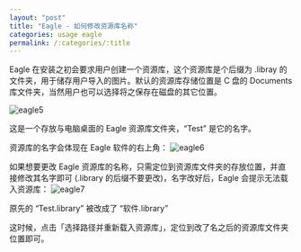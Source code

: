 ```yaml
---
layout: "post"
title: "Eagle - 如何修改资源库名称"
categories: usage eagle
permalink: /:categories/:title
---
```


Eagle 在安装之初会要求用户创建一个资源库，这个资源库是个后缀为 .libray 的文件夹，用于储存用户导入的图片。默认的资源库存储位置是 C 盘的 Documents 库文件夹，当然用户也可以选择将之保存在磁盘的其它位置。

![eagle5](https://i.imgur.com/pgVPCac.jpg)

这是一个存放与电脑桌面的 Eagle 资源库文件夹，“Test” 是它的名字。

资源库的名字会体现在 Eagle 软件的右上角：
![eagle6](https://i.imgur.com/SHs60Tg.jpg)

如果想要更改 Eagle 资源库的名称，只需定位到资源库文件夹的存放位置，并直接修改其名字即可 (.library 的后缀不要更改)，名字改好后，Eagle 会提示无法载入资源库：
![eagle7](https://i.imgur.com/mM3HjBA.jpg)

原先的 “Test.library” 被改成了 “软件.library”

这时候，点击「选择路径并重新载入资源库」，定位到改了名之后的资源库文件夹位置即可。
